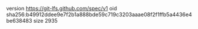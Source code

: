 version https://git-lfs.github.com/spec/v1
oid sha256:b49912ddee9e7f2b1a888bde59c719c3203aaae08f2f1ffb5a4436e4be638483
size 2935
